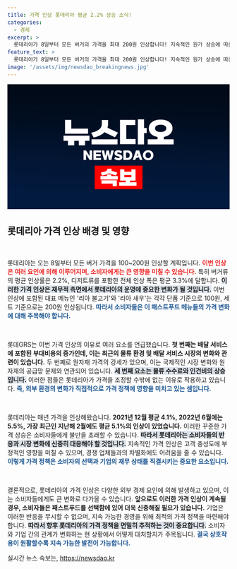 ```yaml
---
title: 가격 인상 롯데리아 평균 2.2% 상승 소식!
categories:
  - 경제
excerpt: >
  롯데리아가 8일부터 모든 버거의 가격을 최대 200원 인상합니다! 지속적인 원가 상승에 따른 선택, 소비자들에게 어떤 영향을 미칠까요? 클릭해서 자세한 내용을 확인해보세요!
feature_text: >
  롯데리아가 8일부터 모든 버거의 가격을 최대 200원 인상합니다! 지속적인 원가 상승에 따른 선택, 소비자들에게 어떤 영향을 미칠까요? 클릭해서 자세한 내용을 확인해보세요!
image: '/assets/img/newsdao_breakingnews.jpg'
---
```


<p><img src="/assets/img/newsdao_breakingnews.jpg" alt="firstkoreanews 속보" /></p>

<h2 data-ke-size="size26">롯데리아 가격 인상 배경 및 영향</h2>

<p data-ke-size="size16">&nbsp;</p>

<p>롯데리아는 오는 8일부터 모든 버거 가격을 100~200원 인상할 계획입니다. <b><span style="color: #ee2323;">이번 인상은 여러 요인에 의해 이루어지며, 소비자에게는 큰 영향을 미칠 수 있습니다.</span></b> 특히 버거류의 평균 인상률은 2.2%, 디저트류를 포함한 전체 인상 폭은 평균 3.3%에 달합니다. <b><span style="background-color: #21538527;">이러한 가격 인상은 재무적 측면에서 롯데리아의 운영에 중요한 변화가 될 것입니다.</span></b> 이번 인상에 포함된 대표 메뉴인 '리아 불고기'와 '리아 새우'는 각각 단품 기준으로 100원, 세트 기준으로는 200원 인상됩니다. <b><span style="color: #1a5490;">따라서 소비자들은 이 패스트푸드 메뉴들의 가격 변화에 대해 주목해야 합니다.</span></b></p>

<p data-ke-size="size16">&nbsp;</p>

<p>롯데GRS는 이번 가격 인상의 이유로 여러 요소를 언급했습니다. <b><span style="ee2323;">첫 번째는 배달 서비스에 포함된 부대비용의 증가인데, 이는 최근의 물류 환경 및 배달 서비스 시장의 변화와 관련이 있습니다.</span></b> 두 번째로 원자재 가격의 강세가 있으며, 이는 국제적인 시장 변화와 원자재의 공급망 문제와 연관되어 있습니다. <b><span style="background-color: #21538527;">세 번째 요소는 물류 수수료와 인건비의 상승입니다.</span></b> 이러한 점들은 롯데리아가 가격을 조정할 수밖에 없는 이유로 작용하고 있습니다. <b><span style="color: #1a5490;">즉, 외부 환경의 변화가 직접적으로 가격 정책에 영향을 미치고 있는 셈입니다.</span></b></p>

<p data-ke-size="size16">&nbsp;</p>

<p>롯데리아는 매년 가격을 인상해왔습니다. <b><span style="ee2323;">2021년 12월 평균 4.1%, 2022년 6월에는 5.5%, 가장 최근인 지난해 2월에도 평균 5.1%의 인상이 있었습니다.</span></b> 이러한 꾸준한 가격 상승은 소비자들에게 불만을 초래할 수 있습니다. <b><span style="background-color: #21538527;">따라서 롯데리아는 소비자들의 반응과 시장 변화에 신중히 대응해야 할 것입니다.</span></b> 지속적인 가격 인상은 고객 충성도에 부정적인 영향을 미칠 수 있으며, 경쟁 업체들과의 차별화에도 어려움을 줄 수 있습니다. <b><span style="color: #1a5490;">이렇게 가격 정책은 소비자의 선택과 기업의 재무 상태를 직결시키는 중요한 요소입니다.</span></b></p>

<p data-ke-size="size16">&nbsp;</p>

<p>결론적으로, 롯데리아의 가격 인상은 다양한 외부 경제 요인에 의해 발생하고 있으며, 이는 소비자들에게도 큰 변화로 다가올 수 있습니다. <b><span style="ee2323;">앞으로도 이러한 가격 인상이 계속될 경우, 소비자들은 패스트푸드를 선택함에 있어 더욱 신중해질 필요가 있습니다.</span></b> 기업은 이러한 반응을 무시할 수 없으며, 지속 가능한 경영을 위해 최적의 가격 정책을 마련해야 합니다. <b><span style="background-color: #21538527;">따라서 향후 롯데리아의 가격 정책을 면밀히 추적하는 것이 중요합니다.</span></b> 소비자와 기업 간의 관계가 변화하는 현 상황에서 어떻게 대처할지가 주목됩니다. <b><span style="color: #1a5490;">결국 상호작용이 원활할수록 지속 가능한 발전이 가능합니다.</span></b></p>
실시간 뉴스 속보는, <a href="https://newsdao.kr" rel="dofollow">https://newsdao.kr</a>


